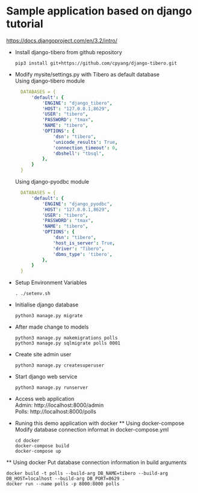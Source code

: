 # Sample application based on django tutorial
https://docs.djangoproject.com/en/3.2/intro/

* Install django-tibero from github repository  
  ```shell
  pip3 install git+https://github.com/cpyang/django-tibero.git  
  ```
* Modify mysite/settings.py with Tibero as default database  
  Using django-tibero module  
  ```yaml
    DATABASES = {
        'default': {
            'ENGINE': "django_tibero",
            'HOST': "127.0.0.1,8629",
            'USER': "tibero",
            'PASSWORD': "tmax",
            'NAME': "tibero",
            'OPTIONS': {
                'dsn': "tibero",
                'unicode_results': True,
                'connection_timeout': 0,
                'dbshell': "tbsql",
            },
        }
    }
  ```
  Using django-pyodbc module  
  ```yaml
    DATABASES = {  
        'default': {  
            'ENGINE': "django_pyodbc",  
            'HOST': "127.0.0.1,8629",  
            'USER': "tibero",  
            'PASSWORD': "tmax",  
            'NAME': "tibero",  
            'OPTIONS': {  
                'dsn': "tibero",
                'host_is_server': True,  
                'driver': "Tibero",  
                'dbms_type': 'tibero',  
            },  
        }  
    }  
  ```
* Setup Environment Variables  
  ```shell
  . ./setenv.sh
  ```
* Initialise django database  
  ```shell
  python3 manage.py migrate
  ```
* After made change to models  
  ```shell
  python3 manage.py makemigrations polls  
  python3 manage.py sqlmigrate polls 0001   
  ```
* Create site admin user  
  ```shell
  python3 manage.py createsuperuser
  ```
* Start django web service  
  ```shell
  python3 manage.py runserver
  ```
* Access web application  
  Admin: http://localhost:8000/admin  
  Polls: http://localhost:8000/polls  

* Runing this demo application with docker
** Using docker-compose
  Modify database connection informat in docker-compose.yml
  ```shell
  cd docker
  docker-compose build
  docker-compose up
  ```
** Using docker
  Put database connection information in build arguments
  ```shell
  docker build -t polls --build-arg DB_NAME=tibero --build-arg DB_HOST=localhost --build-arg DB_PORT=8629 .
  docker run --name polls -p 8000:8000 polls
  ```
